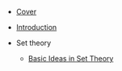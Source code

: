 - [Cover](/)
- [Introduction](content/introduction.md)

- Set theory
	- [Basic Ideas in Set Theory](content/set-theory/basic-comcepts-in-set-theory.md)



